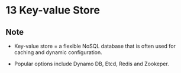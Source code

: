 # 13 Key-value Store

## Note
- Key-value store = a flexible NoSQL database that is often used for caching and dynamic configuration. 

- Popular options include Dynamo DB, Etcd, Redis and Zookeper.

